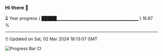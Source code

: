 ### Hi there 👋

⏳ Year progress { █████▁▁▁▁▁▁▁▁▁▁▁▁▁▁▁▁▁▁▁▁▁▁▁▁▁ } 16.87 %

---

⏰ Updated on Sat, 02 Mar 2024 18:13:07 GMT

![Progress Bar CI](https://github.com/liununu/liununu/workflows/Progress%20Bar%20CI/badge.svg)
